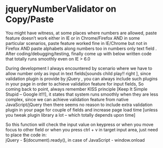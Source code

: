 # jqueryNumberValidator on Copy/Paste
You might have witness, at some places where numbers are allowed, paste feature doesn’t work either in IE or in Chrome/Firefox AND in some particular scenarios, paste feature worked fine in IE/Chrome but not in Firefox AND paste alphabets along numbers too in numbers only text field . After coding/debugging/testing, finally come up with below written code that totally runs smoothly even on IE > 6.0 

During development I always encountered by scenario where we have to allow number only as input in text fields[sounds child play!! right ], since validation plugin is provide by jQuery , you can always include such plugins in your page in order to achieve validation feature for input fields, So coming back to point, always remember KISS principle [Keep It Simple Stupid – Google it!!!], it states that system runs smoothly when they are less complex, since we can achieve validation feature from native JavaScript/jQuery then there seems no reason to include extra validation plugin in your page for couple of fields and increase page load time [unless you tweak plugin library a lot – which totally depends upon time]

So this function will check the input value on keypress or when you move focus to other field or when you press ctrl + v in target input area,  just need to place the code in:  
jQuery - $(document).ready(), in case of JavaScript -  window.onload 
